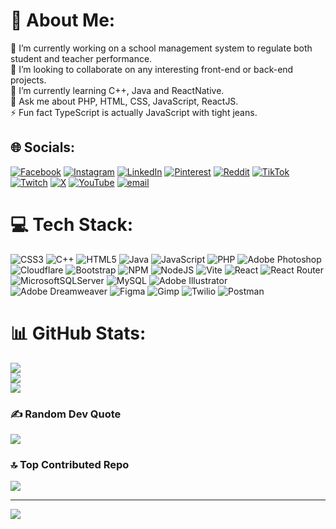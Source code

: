 # 💫 About Me:
🔭 I’m currently working on a school management system to regulate both student and teacher performance.<br>👯 I’m looking to collaborate on any interesting front-end or back-end projects.<br>🌱 I’m currently learning C++, Java and ReactNative.<br>💬 Ask me about PHP, HTML, CSS, JavaScript, ReactJS.<br>⚡ Fun fact TypeScript is actually JavaScript with tight jeans.


## 🌐 Socials:
[![Facebook](https://img.shields.io/badge/Facebook-%231877F2.svg?logo=Facebook&logoColor=white)](https://facebook.com/charlesarmah.dev) [![Instagram](https://img.shields.io/badge/Instagram-%23E4405F.svg?logo=Instagram&logoColor=white)](https://instagram.com/charlesarmah.dev) [![LinkedIn](https://img.shields.io/badge/LinkedIn-%230077B5.svg?logo=linkedin&logoColor=white)](https://linkedin.com/in/arm-charles-wesley) [![Pinterest](https://img.shields.io/badge/Pinterest-%23E60023.svg?logo=Pinterest&logoColor=white)](https://pinterest.com/popWeSLeY) [![Reddit](https://img.shields.io/badge/Reddit-%23FF4500.svg?logo=Reddit&logoColor=white)](https://reddit.com/user/LegitimateMaybe9648) [![TikTok](https://img.shields.io/badge/TikTok-%23000000.svg?logo=TikTok&logoColor=white)](https://tiktok.com/@westdevdotsite) [![Twitch](https://img.shields.io/badge/Twitch-%239146FF.svg?logo=Twitch&logoColor=white)](https://twitch.tv/westdevDOTsite) [![X](https://img.shields.io/badge/X-black.svg?logo=X&logoColor=white)](https://x.com/a_charleswesley) [![YouTube](https://img.shields.io/badge/YouTube-%23FF0000.svg?logo=YouTube&logoColor=white)](https://youtube.com/@westdevDOTsite) [![email](https://img.shields.io/badge/Email-D14836?logo=gmail&logoColor=white)](mailto:charlesarmah.dev@gmail.com) 

# 💻 Tech Stack:
![CSS3](https://img.shields.io/badge/css3-%231572B6.svg?style=for-the-badge&logo=css3&logoColor=white) ![C++](https://img.shields.io/badge/c++-%2300599C.svg?style=for-the-badge&logo=c%2B%2B&logoColor=white) ![HTML5](https://img.shields.io/badge/html5-%23E34F26.svg?style=for-the-badge&logo=html5&logoColor=white) ![Java](https://img.shields.io/badge/java-%23ED8B00.svg?style=for-the-badge&logo=openjdk&logoColor=white) ![JavaScript](https://img.shields.io/badge/javascript-%23323330.svg?style=for-the-badge&logo=javascript&logoColor=%23F7DF1E) ![PHP](https://img.shields.io/badge/php-%23777BB4.svg?style=for-the-badge&logo=php&logoColor=white) ![Adobe Photoshop](https://img.shields.io/badge/adobe%20photoshop-%2331A8FF.svg?style=for-the-badge&logo=adobe%20photoshop&logoColor=white) ![Cloudflare](https://img.shields.io/badge/Cloudflare-F38020?style=for-the-badge&logo=Cloudflare&logoColor=white) ![Bootstrap](https://img.shields.io/badge/bootstrap-%238511FA.svg?style=for-the-badge&logo=bootstrap&logoColor=white) ![NPM](https://img.shields.io/badge/NPM-%23CB3837.svg?style=for-the-badge&logo=npm&logoColor=white) ![NodeJS](https://img.shields.io/badge/node.js-6DA55F?style=for-the-badge&logo=node.js&logoColor=white) ![Vite](https://img.shields.io/badge/vite-%23646CFF.svg?style=for-the-badge&logo=vite&logoColor=white) ![React](https://img.shields.io/badge/react-%2320232a.svg?style=for-the-badge&logo=react&logoColor=%2361DAFB) ![React Router](https://img.shields.io/badge/React_Router-CA4245?style=for-the-badge&logo=react-router&logoColor=white) ![MicrosoftSQLServer](https://img.shields.io/badge/Microsoft%20SQL%20Server-CC2927?style=for-the-badge&logo=microsoft%20sql%20server&logoColor=white) ![MySQL](https://img.shields.io/badge/mysql-4479A1.svg?style=for-the-badge&logo=mysql&logoColor=white) ![Adobe Illustrator](https://img.shields.io/badge/adobe%20illustrator-%23FF9A00.svg?style=for-the-badge&logo=adobe%20illustrator&logoColor=white) ![Adobe Dreamweaver](https://img.shields.io/badge/Adobe%20Dreamweaver-FF61F6.svg?style=for-the-badge&logo=Adobe%20Dreamweaver&logoColor=white) ![Figma](https://img.shields.io/badge/figma-%23F24E1E.svg?style=for-the-badge&logo=figma&logoColor=white) ![Gimp](https://img.shields.io/badge/Gimp-657D8B?style=for-the-badge&logo=gimp&logoColor=FFFFFF) ![Twilio](https://img.shields.io/badge/Twilio-F22F46?style=for-the-badge&logo=Twilio&logoColor=white) ![Postman](https://img.shields.io/badge/Postman-FF6C37?style=for-the-badge&logo=postman&logoColor=white)
# 📊 GitHub Stats:
![](https://github-readme-stats.vercel.app/api?username=charlesarmah1002&theme=dark&hide_border=false&include_all_commits=false&count_private=false)<br/>
![](https://nirzak-streak-stats.vercel.app/?user=charlesarmah1002&theme=dark&hide_border=false)<br/>
![](https://github-readme-stats.vercel.app/api/top-langs/?username=charlesarmah1002&theme=dark&hide_border=false&include_all_commits=false&count_private=false&layout=compact)

### ✍️ Random Dev Quote
![](https://quotes-github-readme.vercel.app/api?type=vetical&theme=radical)

### 🔝 Top Contributed Repo
![](https://github-contributor-stats.vercel.app/api?username=charlesarmah1002&limit=5&theme=dark&combine_all_yearly_contributions=true)

---
[![](https://visitcount.itsvg.in/api?id=charlesarmah1002&icon=2&color=0)](https://visitcount.itsvg.in)

<!-- Proudly created with GPRM ( https://gprm.itsvg.in ) -->
